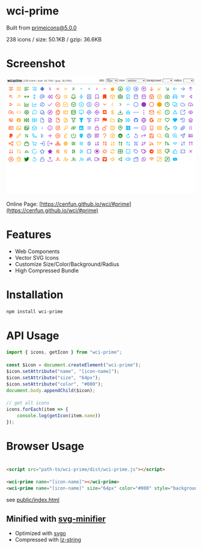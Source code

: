 # wci-prime
Built from [primeicons@5.0.0](https://github.com/primefaces/primeicons)  

238 icons / size: 50.1KB / gzip: 36.6KB  



# Screenshot
![screenshot](public/screenshot.png)

Online Page: [https://cenfun.github.io/wci/#prime](https://cenfun.github.io/wci/#prime)

# Features
* Web Components
* Vector SVG Icons 
* Customize Size/Color/Background/Radius
* High Compressed Bundle
# Installation
```sh
npm install wci-prime
```
# API Usage
```js
import { icons, getIcon } from "wci-prime";

const $icon = document.createElement("wci-prime");
$icon.setAttribute("name", "[icon-name]");
$icon.setAttribute("size", "64px");
$icon.setAttribute("color", "#000");
document.body.appendChild($icon);

// get all icons
icons.forEach(item => {
    console.log(getIcon(item.name))
});
```
# Browser Usage
```html

<script src="path-to/wci-prime/dist/wci-prime.js"></script>

<wci-prime name="[icon-name]"></wci-prime>
<wci-prime name="[icon-name]" size="64px" color="#000" style="background:#f5f5f5;"></wci-prime>
```
see [public/index.html](public/index.html)

## Minified with [svg-minifier](https://github.com/cenfun/svg-minifier)
* Optimized with [svgo](https://github.com/svg/svgo)
* Compressed with [lz-string](https://github.com/pieroxy/lz-string)